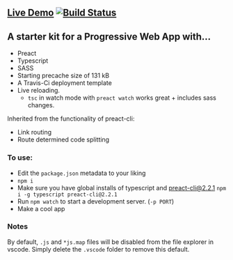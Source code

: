 ## [Live Demo](https://preact-typescript-pwa-starter.firebaseapp.com/)   [![Build Status](https://travis-ci.com/bmitchinson/preact-typescript-pwa-starter.svg?branch=master)](https://travis-ci.com/bmitchinson/preact-typescript-pwa-starter)
## A starter kit for a Progressive Web App with...
- Preact
- Typescript
- SASS
- Starting precache size of 131 kB
- A Travis-Ci deployment template
- Live reloading. 
    - `tsc` in watch mode with `preact watch` works great + includes sass changes.

Inherited from the functionality of preact-cli:
- Link routing 
- Route determined code splitting

### To use:
- Edit the `package.json` metadata to your liking
- `npm i`
- Make sure you have global installs of typescript and preact-cli@2.2.1
`npm i -g typescript preact-cli@2.2.1`
- Run `npm watch` to start a development server. (`-p PORT`)
- Make a cool app

### Notes
By default, `.js` and `*js.map` files will be disabled from the file
explorer in vscode. Simply delete the `.vscode` folder to remove this default.
